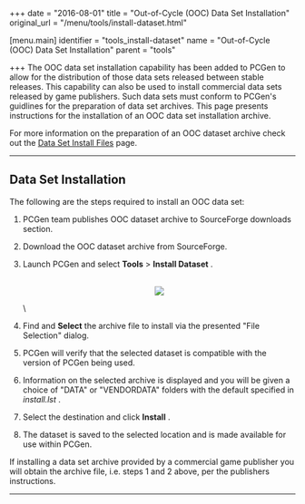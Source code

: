 +++
date = "2016-08-01"
title = "Out-of-Cycle (OOC) Data Set Installation"
original_url = "/menu/tools/install-dataset.html"

[menu.main]
    identifier = "tools_install-dataset"
    name = "Out-of-Cycle (OOC) Data Set Installation"
    parent = "tools"
    
+++
The OOC data set installation capability has been added to PCGen to
allow for the distribution of those data sets released between stable
releases. This capability can also be used to install commercial data
sets released by game publishers. Such data sets must conform to PCGen's
guidlines for the preparation of data set archives. This page presents
instructions for the installation of an OOC data set installation
archive.

For more information on the preparation of an OOC dataset archive check
out the [Data Set Install Files](/list/data/install.html) page.

------------------------------------------------------------------------

<span id="installation"></span>

Data Set Installation
---------------------

The following are the steps required to install an OOC data set:

1.  PCGen team publishes OOC dataset archive to SourceForge
    downloads section.
2.  Download the OOC dataset archive from SourceForge.
3.  Launch PCGen and select **Tools** &gt; **Install Dataset** .
    <div align="center">

    \
    ![](../../images/windows/data_installer.png)

    </div>

    \
4.  Find and **Select** the archive file to install via the presented
    "File Selection" dialog.
5.  PCGen will verify that the selected dataset is compatible with the
    version of PCGen being used.
6.  Information on the selected archive is displayed and you will be
    given a choice of "DATA" or "VENDORDATA" folders with the default
    specified in *install.lst* .
7.  Select the destination and click **Install** .
8.  The dataset is saved to the selected location and is made available
    for use within PCGen.

If installing a data set archive provided by a commercial game publisher
you will obtain the archive file, i.e. steps 1 and 2 above, per the
publishers instructions.

------------------------------------------------------------------------



